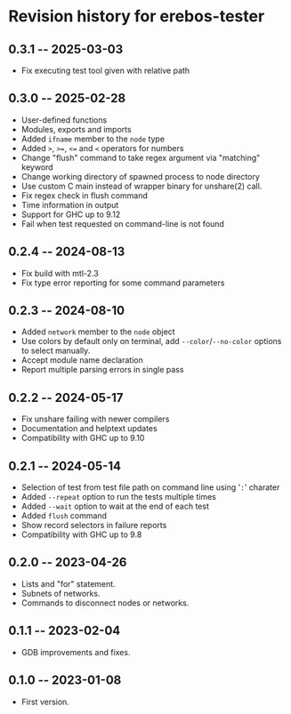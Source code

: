 # Revision history for erebos-tester

## 0.3.1 -- 2025-03-03

* Fix executing test tool given with relative path

## 0.3.0 -- 2025-02-28

* User-defined functions
* Modules, exports and imports
* Added `ifname` member to the `node` type
* Added `>`, `>=`, `<=` and `<` operators for numbers
* Change "flush" command to take regex argument via "matching" keyword
* Change working directory of spawned process to node directory
* Use custom C main instead of wrapper binary for unshare(2) call.
* Fix regex check in flush command
* Time information in output
* Support for GHC up to 9.12
* Fail when test requested on command-line is not found

## 0.2.4 -- 2024-08-13

* Fix build with mtl-2.3
* Fix type error reporting for some command parameters

## 0.2.3 -- 2024-08-10

* Added `network` member to the `node` object
* Use colors by default only on terminal, add `--color`/`--no-color` options to select manually.
* Accept module name declaration
* Report multiple parsing errors in single pass

## 0.2.2 -- 2024-05-17

* Fix unshare failing with newer compilers
* Documentation and helptext updates
* Compatibility with GHC up to 9.10

## 0.2.1 -- 2024-05-14

* Selection of test from test file path on command line using '`:`' charater
* Added `--repeat` option to run the tests multiple times
* Added `--wait` option to wait at the end of each test
* Added `flush` command
* Show record selectors in failure reports
* Compatibility with GHC up to 9.8

## 0.2.0 -- 2023-04-26

* Lists and "for" statement.
* Subnets of networks.
* Commands to disconnect nodes or networks.

## 0.1.1 -- 2023-02-04

* GDB improvements and fixes.

## 0.1.0 -- 2023-01-08

* First version.
